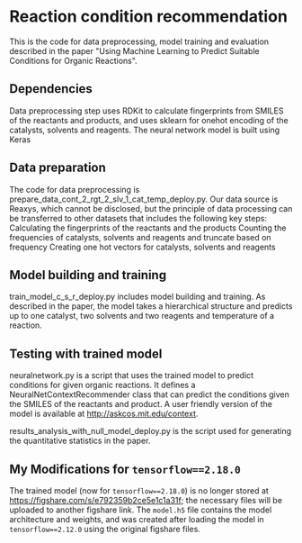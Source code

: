 # Reaction condition recommendation

This is the code for data preprocessing, model training and evaluation described in the paper "Using Machine Learning to Predict Suitable Conditions for Organic Reactions".

## Dependencies
Data preprocessing step uses RDKit to calculate fingerprints from SMILES of the reactants and products, and uses sklearn for onehot encoding of the catalysts, solvents and reagents. The neural network model is built using Keras

## Data preparation
The code for data preprocessing is prepare_data_cont_2_rgt_2_slv_1_cat_temp_deploy.py. Our data source is Reaxys, which cannot be disclosed, but the principle of data processing can be transferred to other datasets that includes the following key steps:
Calculating the fingerprints of the reactants and the products
Counting the frequencies of catalysts, solvents and reagents and truncate based on frequency
Creating one hot vectors for catalysts, solvents and reagents

## Model building and training
train_model_c_s_r_deploy.py includes model building and training. As described in the paper, the model takes a hierarchical structure and predicts up to one catalyst, two solvents and two reagents and temperature of a reaction. 

## Testing with trained model
neuralnetwork.py is a script that uses the trained model to predict conditions for given organic reactions. It defines a NeuralNetContextRecommender class that can predict the conditions given the SMILES of the reactants and product. A user friendly version of the model is available at http://askcos.mit.edu/context.

results_analysis_with_null_model_deploy.py is the script used for generating the quantitative statistics in the paper.

## My Modifications for `tensorflow==2.18.0`

The trained model (now for `tensorflow==2.18.0`) is no longer stored at https://figshare.com/s/e792359b2ce5e1c1a31f; the necessary files will be uploaded to another figshare link. The `model.h5` file contains the model architecture and weights, and was created after loading the model in `tensorflow==2.12.0` using the original figshare files.
